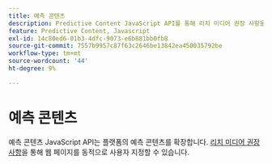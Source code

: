 ```yaml
---
title: 예측 콘텐츠
description: Predictive Content JavaScript API를 통해 리치 미디어 권장 사항을 사용하여 다이내믹 웹 페이지를 맞춤화하여 관련성을 향상시키는 방법에 대해 알아봅니다.
feature: Predictive Content, Javascript
exl-id: 14c80ed6-01b3-4dfc-9073-e6b881bb0fb8
source-git-commit: 7557b9957c87f63c2646be13842ea450035792be
workflow-type: tm+mt
source-wordcount: '44'
ht-degree: 9%

---
```


# 예측 콘텐츠

예측 콘텐츠 JavaScript API는 플랫폼의 예측 콘텐츠를 확장합니다. [리치 미디어 권장 사항](rich-media-recommendation.md)을 통해 웹 페이지를 동적으로 사용자 지정할 수 있습니다.
